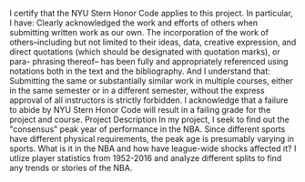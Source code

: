 I certify that the NYU Stern Honor Code applies to this project. In particular, I have:
Clearly acknowledged the work and efforts of others when submitting written work as our own. The incorporation of the work of others–including but not limited to their ideas, data, creative expression, and direct quotations (which should be designated with quotation marks), or para- phrasing thereof– has been fully and appropriately referenced using notations both in the text and the bibliography.
And I understand that:
Submitting the same or substantially similar work in multiple courses, either in the same semester or in a different semester, without the express approval of all instructors is strictly forbidden.
I acknowledge that a failure to abide by NYU Stern Honor Code will result in a failing grade for the project and course.
Project Description
In my project, I seek to find out the "consensus" peak year of performance in the NBA. Since different sports have different physical requirements, the peak age is presumably varying in sports. What is it in the NBA and how have league-wide shocks affected it? I utlize player statistics from 1952-2016 and analyze different splits to find any trends or stories of the NBA. 
